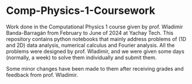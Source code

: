 # Comp-Physics-1-Coursework
Work done in the Computational Physics 1 course given by prof. Wladimir Banda-Barragán from February to June of 2024 at Yachay Tech.
This repository contains python notebooks that mainly address problems of (1D and 2D) data analysis, numerical calculus and Fourier analysis. All the problems were designed by prof. Wladimir, and we were given some days (normally, a week) to solve them individually and submit them. 

Some minor changes have been made to them after receiving grades and feedback from prof. Wladimir.
